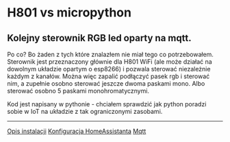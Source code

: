 # H801 vs micropython
## Kolejny sterownik RGB led oparty na mqtt.

Po co? Bo żaden z tych które znalazłem nie miał tego co potrzebowałem. Sterownik jest przeznaczony głównie dla H801 WiFi (ale może działać na dowolnym układzie opartym o esp8266) i pozwala sterować niezależnie każdym z kanałów. Można więc zapalić podłączyć pasek rgb i sterować nim, a zupełnie osobno sterować jeszcze dwoma paskami mono. Albo sterować osobno 5 paskami monohromatycznymi.

Kod jest napisany w pythonie - chciałem sprawdzić jak python poradzi sobie w IoT na układzie z tak ograniczonymi zasobami.

-------------------
[Opis instalacji](install_pl.md)
[Konfiguracja HomeAssistanta](hass_pl.md)
[Mqtt](mqtt_pl.md)

